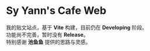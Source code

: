 # Sy Yann's Cafe Web

我的贴文站点，基于 **Vite** 构建，目前仍在 **Developing** 阶段。  
功能尚不完善，暂时没有 **Release**。  
特别感谢 **池鱼鱼** 提供的思路与灵感。
